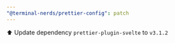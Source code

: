 ```yaml
---
"@terminal-nerds/prettier-config": patch
---
```


⬆️ Update dependency `prettier-plugin-svelte` to `v3.1.2`
